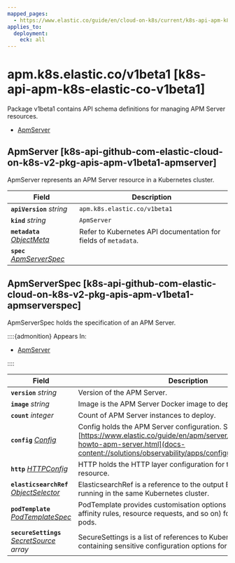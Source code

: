 ```yaml
---
mapped_pages:
  - https://www.elastic.co/guide/en/cloud-on-k8s/current/k8s-api-apm-k8s-elastic-co-v1beta1.html
applies_to:
  deployment:
    eck: all
---
```


# apm.k8s.elastic.co/v1beta1 [k8s-api-apm-k8s-elastic-co-v1beta1]

Package v1beta1 contains API schema definitions for managing APM Server resources.

* [ApmServer](k8s-api-apm-k8s-elastic-co-v1beta1.md#k8s-api-github-com-elastic-cloud-on-k8s-v2-pkg-apis-apm-v1beta1-apmserver)

## ApmServer [k8s-api-github-com-elastic-cloud-on-k8s-v2-pkg-apis-apm-v1beta1-apmserver]

ApmServer represents an APM Server resource in a Kubernetes cluster.

| Field | Description |
| --- | --- |
| **`apiVersion`** *string*<br> | `apm.k8s.elastic.co/v1beta1`<br> |
| **`kind`** *string*<br> | `ApmServer`<br> |
| **`metadata`** *[ObjectMeta](https://kubernetes.io/docs/reference/generated/kubernetes-api/v1.32/#objectmeta-v1-meta)*<br> | Refer to Kubernetes API documentation for fields of `metadata`.<br> |
| **`spec`** *[ApmServerSpec](k8s-api-apm-k8s-elastic-co-v1beta1.md#k8s-api-github-com-elastic-cloud-on-k8s-v2-pkg-apis-apm-v1beta1-apmserverspec)*<br> |  |


## ApmServerSpec [k8s-api-github-com-elastic-cloud-on-k8s-v2-pkg-apis-apm-v1beta1-apmserverspec]

ApmServerSpec holds the specification of an APM Server.

::::{admonition} Appears In:
* [ApmServer](k8s-api-apm-k8s-elastic-co-v1beta1.md#k8s-api-github-com-elastic-cloud-on-k8s-v2-pkg-apis-apm-v1beta1-apmserver)

::::


| Field | Description |
| --- | --- |
| **`version`** *string*<br> | Version of the APM Server.<br> |
| **`image`** *string*<br> | Image is the APM Server Docker image to deploy.<br> |
| **`count`** *integer*<br> | Count of APM Server instances to deploy.<br> |
| **`config`** *[Config](k8s-api-common-k8s-elastic-co-v1beta1.md#k8s-api-github-com-elastic-cloud-on-k8s-v2-pkg-apis-common-v1beta1-config)*<br> | Config holds the APM Server configuration. See: [https://www.elastic.co/guide/en/apm/server/current/configuring-howto-apm-server.html](docs-content://solutions/observability/apps/configure-apm-server.md)<br> |
| **`http`** *[HTTPConfig](k8s-api-common-k8s-elastic-co-v1beta1.md#k8s-api-github-com-elastic-cloud-on-k8s-v2-pkg-apis-common-v1beta1-httpconfig)*<br> | HTTP holds the HTTP layer configuration for the APM Server resource.<br> |
| **`elasticsearchRef`** *[ObjectSelector](k8s-api-common-k8s-elastic-co-v1beta1.md#k8s-api-github-com-elastic-cloud-on-k8s-v2-pkg-apis-common-v1beta1-objectselector)*<br> | ElasticsearchRef is a reference to the output Elasticsearch cluster running in the same Kubernetes cluster.<br> |
| **`podTemplate`** *[PodTemplateSpec](https://kubernetes.io/docs/reference/generated/kubernetes-api/v1.32/#podtemplatespec-v1-core)*<br> | PodTemplate provides customisation options (labels, annotations, affinity rules, resource requests, and so on) for the APM Server pods.<br> |
| **`secureSettings`** *[SecretSource](k8s-api-common-k8s-elastic-co-v1beta1.md#k8s-api-github-com-elastic-cloud-on-k8s-v2-pkg-apis-common-v1beta1-secretsource) array*<br> | SecureSettings is a list of references to Kubernetes secrets containing sensitive configuration options for APM Server.<br> |


